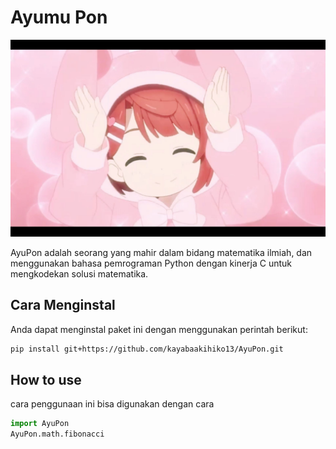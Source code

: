 # Ayumu Pon

![Banner](doc/image/Banner.jpg)

AyuPon adalah seorang yang mahir dalam bidang matematika ilmiah, dan menggunakan bahasa pemrograman Python dengan kinerja C untuk mengkodekan solusi matematika.

## Cara Menginstal
Anda dapat menginstal paket ini dengan menggunakan perintah berikut:

```sh
pip install git+https://github.com/kayabaakihiko13/AyuPon.git
```

## How to use
cara penggunaan ini bisa digunakan dengan cara
```py
import AyuPon
AyuPon.math.fibonacci
```
